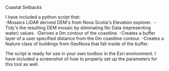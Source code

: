 Coastal Setbacks

I have included a python script that:  
-Mosaics LiDAR derived DEM's from Nova Scotia's Elevation explorer. 
-Tidy's the resulting DEM mosaic by eliminating No Data (representing water) values.
-Derives a 0m contour of the coastline.
-Creates a buffer layer of a user specified distance from the 0m coastline contour.
-Creates a feature class of buildings from GeoNova that fall inside of the buffer. 

The script is ready for use in your own toolbox in the Esri environment. I have included a screenshot of how to properly set up the parameters for this tool as well.
